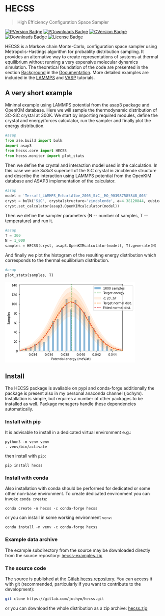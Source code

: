 # HECSS
> High Efficiency Configuration Space Sampler


[![PVersion Badge](https://img.shields.io/pypi/v/hecss.svg)](https://pypi.org/project/hecss/)
[![PDownloads Badge](https://img.shields.io/pypi/dm/hecss.svg)](https://pypi.org/project/hecss/)
[![CVersion Badge](https://anaconda.org/conda-forge/hecss/badges/version.svg)](https://anaconda.org/conda-forge/hecss)
[![Downloads Badge](https://anaconda.org/conda-forge/hecss/badges/downloads.svg)](https://anaconda.org/conda-forge/hecss)
[![License Badge](https://anaconda.org/jochym/hecss/badges/license.svg)](https://anaconda.org/jochym/hecss)

HECSS is a Markow chain Monte-Carlo, configuration space sampler using Metropolis-Hastings algorithm for probablity distribution sampling. It provides an alternative way to create representations of systems at thermal equilibrium without running a very expensive molecular dynamics simulation. The theoretical foundation of the code are presented in the section [Background](https://jochym.gitlab.io/hecss/Background) in the [Documentation](https://jochym.gitlab.io/hecss/). More detailed examples are included in the [LAMMPS](https://jochym.gitlab.io/hecss/LAMMPS_Tutorial) and [VASP](https://jochym.gitlab.io/hecss/VASP_Tutorial) tutorials.

## A very short example

Minimal example using LAMMPS potential from the asap3 package and OpenKIM database. Here we will sample the thermodynamic distribution of 3C-SiC crystal at 300K. We start by importing required modules, define the crystal and energy/forces calculator, run the sampler and finally plot the energy distribution. 

```python
#asap
from ase.build import bulk
import asap3
from hecss.core import HECSS
from hecss.monitor import plot_stats
```

Then we define the crystal and interaction model used in the calculation. In this case we use 3x3x3 supercell of the SiC crystal in zincblende structure and describe the interaction using LAMMPS potential from the OpenKIM database and ASAP3 implementation of the calculator.

```python
#asap
model = 'Tersoff_LAMMPS_ErhartAlbe_2005_SiC__MO_903987585848_003'
cryst = bulk('SiC', crystalstructure='zincblende', a=4.38120844, cubic=True).repeat((3,3,3))
cryst.set_calculator(asap3.OpenKIMcalculator(model))
```

Then we define the sampler parameters (N -- number of samples, T -- temperature) and run it.

```python
#asap
T = 300
N = 1_000
samples = HECSS(cryst, asap3.OpenKIMcalculator(model), T).generate(N)
```

And finally we plot the histogram of the resulting energy distribution which corresponds to the thermal equilibrium distribution.

```python
#asap
plot_stats(samples, T)
```


![png](docs/images/output_9_0.png)


## Install

The HECSS package is avaliable on pypi and conda-forge additionally the package is present also in my personal anaconda channel (jochym). Installation is simple, but requires a number of other packages to be installed as well. Package menagers handle these dependencies automatically. 

### Install with pip
It is advisable to install in a dedicated virtual environment e.g.:
```
python3 -m venv venv
. venv/bin/activate
```
then install with `pip`:
```
pip install hecss
```

### Install with conda
Also installation with conda should be performed for dedicated or some other non-base environment. To create dedicated environment you can invoke `conda create`:
```
conda create -n hecss -c conda-forge hecss
```
or you can install in some working environment `venv`:
```
conda install -n venv -c conda-forge hecss
```

### Example data archive

The example subdirectory from the source may be downloaded directly from the source repository: [hecss-examples.zip](https://gitlab.com/jochym/hecss/-/archive/master/hecss-master.zip?path=example) 

### The source code

The source is published at the [Gitlab hecss repository](https://gitlab.com/jochym/hecss). 
You can access it with git (recommended, particularly if you want to contribute to the development):
```bash
git clone https://gitlab.com/jochym/hecss.git
```
or you can download the whole distribution as a zip archive: [hecss.zip](https://gitlab.com/jochym/hecss/-/archive/master/hecss-master.zip)
